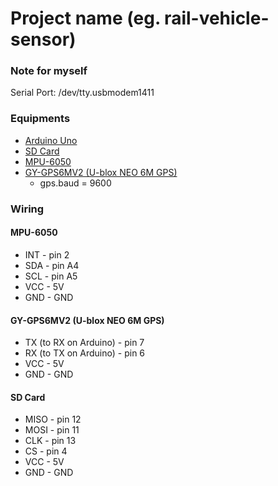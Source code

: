 Project name (eg. rail-vehicle-sensor)
===================


### Note for myself
Serial Port: /dev/tty.usbmodem1411


### Equipments

* [Arduino Uno](http://arduino.cc/en/Main/arduinoBoardUno)
* [SD Card](http://www.arduitronics.com/product/210/microsd-card-adapter-v1-1-catalex)
* [MPU-6050](http://playground.arduino.cc/Main/MPU-6050)
* [GY-GPS6MV2 (U-blox NEO 6M GPS)](https://developer.mbed.org/users/edodm85/notebook/gps-u-blox-neo-6m/)
    + gps.baud = 9600


### Wiring

#### MPU-6050
* INT   -  pin 2 
* SDA   -  pin A4
* SCL   -  pin A5
* VCC   -  5V
* GND   -  GND

#### GY-GPS6MV2 (U-blox NEO 6M GPS)
* TX (to RX on Arduino) - pin 7
* RX (to TX on Arduino) - pin 6
* VCC   -  5V
* GND   -  GND

#### SD Card
* MISO  -  pin 12
* MOSI  -  pin 11
* CLK   -  pin 13
* CS    -  pin 4
* VCC   -  5V
* GND   -  GND
